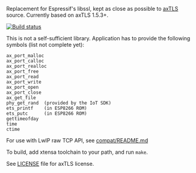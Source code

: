 Replacement for Espressif's libssl, kept as close as possible to [axTLS](http://axtls.sourceforge.net/) source.
Currently based on axTLS 1.5.3+.

[![Build status](https://travis-ci.org/igrr/axtls-8266.svg)](https://travis-ci.org/igrr/axtls-8266)

This is not a self-sufficient library. Application has to provide the following symbols (list not complete yet):
```
ax_port_malloc
ax_port_calloc
ax_port_realloc
ax_port_free
ax_port_read
ax_port_write
ax_port_open
ax_port_close
ax_get_file
phy_get_rand  (provided by the IoT SDK)
ets_printf    (in ESP8266 ROM)
ets_putc      (in ESP8266 ROM)
gettimeofday
time
ctime
```

For use with LwIP raw TCP API, see [compat/README.md](compat/README.md)

To build, add xtensa toolchain to your path, and run `make`.

See [LICENSE](LICENSE) file for axTLS license.
